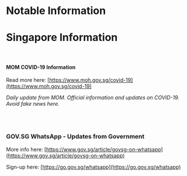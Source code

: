 # Notable Information #
Singapore Information
==========

<br>

#### MOM COVID-19 Information ####
Read more here: [https://www.moh.gov.sg/covid-19](https://www.moh.gov.sg/covid-19)

*Daily update from MOM. Official information and updates on COVID-19. Avoid fake news here.*


<br><br>
### GOV.SG WhatsApp - Updates from Government ###

More info here: [https://www.gov.sg/article/govsg-on-whatsapp](https://www.gov.sg/article/govsg-on-whatsapp)

Sign-up here: [https://go.gov.sg/whatsapp](https://go.gov.sg/whatsapp)
